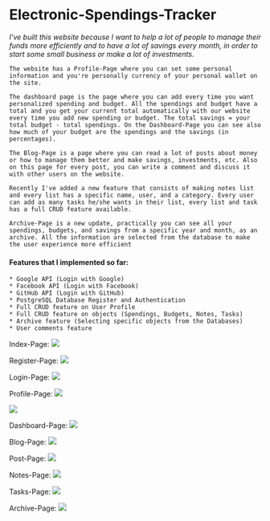 # Electronic-Spendings-Tracker
_I've built this website because I want to help a lot of people to manage their funds more efficiently and to have a lot of savings every month, in order to start some small business or make a lot of investments._

    The website has a Profile-Page where you can set some personal information and you're personally currency of your personal wallet on the site. 

    The dashboard page is the page where you can add every time you want personalized spending and budget. All the spendings and budget have a total and you get your current total automatically with our website every time you add new spending or budget. The total savings = your total budget - total spendings. On the Dashboard-Page you can see also how much of your budget are the spendings and the savings (in percentages). 

    The Blog-Page is a page where you can read a lot of posts about money or how to manage them better and make savings, investments, etc. Also on this page for every post, you can write a comment and discuss it with other users on the website. 

    Recently I've added a new feature that consists of making notes list and every list has a specific name, user, and a category. Every user can add as many tasks he/she wants in their list, every list and task has a full CRUD feature available.

    Archive-Page is a new update, practically you can see all your spendings, budgets, and savings from a specific year and month, as an archive. All the information are selected from the database to make the user experience more efficient

#### Features that I implemented so far:
    * Google API (Login with Google)
    * Facebook API (Login with Facebook)
    * GitHub API (Login with GitHub)
    * PostgreSQL Database Register and Authentication
    * Full CRUD feature on User Profile
    * Full CRUD feature on objects (Spendings, Budgets, Notes, Tasks)
    * Archive feature (Selecting specific objects from the Databases)
    * User comments feature

Index-Page:
![](README-images/index.png)

Register-Page:
![](README-images/register.png)

Login-Page:
![](README-images/login.png)

Profile-Page:
![](README-images/profile-1.png)

![](README-images/profile-2.png)

Dashboard-Page:
![](README-images/dashboard.png)

Blog-Page:
![](README-images/blog.png)

Post-Page:
![](README-images/post.png)

Notes-Page:
![](README-images/notes.png)

Tasks-Page:
![](README-images/tasks.png)

Archive-Page:
![](README-images/archive.png)

